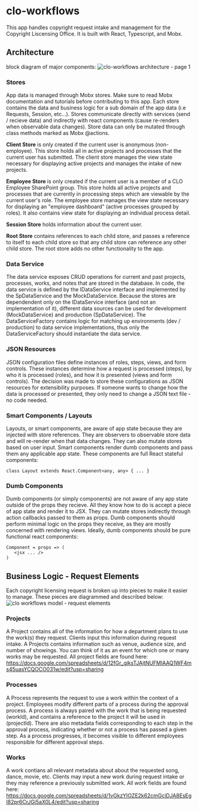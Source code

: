 # clo-workflows
This app handles copyright request intake and management for the Copyright Liscensing Office. It is built with React, Typescript, and Mobx.

## Architecture
block diagram of major components:
![clo-workflows architecture - page 1](https://user-images.githubusercontent.com/19392776/37235376-5c7164b4-23bb-11e8-99f5-9fd256dfde96.png)
  ### Stores
   App data is managed through Mobx stores. Make sure to read Mobx documentation and tutorials before contributing to this app.
   Each store contains the data and business logic for a sub domain of the app data (i.e Requests, Session, etc...). 
   Stores communicate directly with services (send / recieve data) and indirectly with react components (cause re-renders when observable data changes).
   Store data can only be mutated through class methods marked as Mobx @actions.
   
   **Client Store** is only created if the current user is anonymous (non-employee).
   This store holds all in active projects and processes that the current user has submitted.
   The client store manages the view state necessary for displaying active projects and manages the intake of new projects.
   
   **Employee Store** is only created if the current user is a member of a CLO Employee SharePoint group.
   This store holds all active projects and processes that are currently in processing steps which are viewable by the current user's role.
   The employee store manages the view state necessary for displaying an "employee dashboard" (active processes grouped by roles).
   It also contains view state for displaying an individual process detail. 
   
   **Session Store** holds information about the current user.
   
   **Root Store** contains references to each child store, and passes a reference to itself to each child store so that any child store can reference any other child store.
   The root store adds no other functionality to the app.
   
   ### Data Service
   The data service exposes CRUD operations for current and past projects, processes, works, and notes that are stored in the database.
   In code, the data service is defined by the IDataService interface and implemented by the SpDataService and the MockDataService.
   Because the stores are dependendent only on the IDataService interface (and not an implementation of it), different data sources can be used for development (MockDataService) and production (SpDataService).
   The DataServiceFactory contains logic for matching up environments (dev / production) to data service implementations, thus only the DataServiceFactory should instantiate the data service.
   
   ### JSON Resources
   JSON configuration files define instances of roles, steps, views, and form controls.
   These instances determine how a request is processed (steps), by who it is processed (roles), and how it is presented (views and form controls).
    The decision was made to store these configurations as JSON resources for extensibility purposes.
    If someone wants to change how the data is processed or presented, they only need to change a JSON text file - no code needed.
   
   ### Smart Components / Layouts
   Layouts, or smart components, are aware of app state because they are injected with store references.
   They are observers to observable store data and will re-render when that data changes.
   They can also mutate stores based on user input.
   Smart components render dumb components and pass them any applicable app state.
   These components are full React stateful components:
   ```
   class Layout extends React.Component<any, any> { ... }
   ```
   
   ### Dumb Components
   Dumb components (or simply components) are not aware of any app state outside of the props they recieve.
   All they know how to do is accept a piece of app state and render it to JSX.
   They can mutate stores indirectly through action callbacks passed to them as props.
   Dumb components should perform minimal logic on the props they receive, as they are mostly concerned with rendering views.
   Ideally, dumb components should be pure functional react components:
   ```
   Component = props => (
      <jsx ... />
   )
   ```
   

## Business Logic - Request Elements
Each copyright licensing request is broken up into pieces to make it easier to manage.
These pieces are diagrammed and described below:
![clo workflows model - request elements](https://user-images.githubusercontent.com/19392776/37231219-9d97025a-23a7-11e8-95df-09b068c5780f.png)

  ### Projects
  A Project contains all of the information for how a department plans to use the work(s) they request.
  Clients input this information during request intake.
  A Projects contains information such as venue, audience size, and number of showings.
  You can think of it as an event for which one or many works may be requested.
  All project fields are found here: https://docs.google.com/spreadsheets/d/12fGr_gjksTJAjtNUFMIAAQ1WF4ms45uasYCQOCO031w/edit?usp=sharing
  
  ### Processes
  A Process represents the request to use a work within the context of a project.
  Employees modify different parts of a process during the approval process.
  A process is always paired with the work that is being requested (workId), and contains a reference to the project it will be used in (projectId).
  There are also metadata fields corresponding to each step in the approval process, indicating whether or not a process has passed a given step.
  As a process progresses, it becomes visible to different employees responsible for different approval steps.
  
  ### Works
  A work contians all relevant metadata about about the requested song, dance, movie, etc.
  Clients may input a new work during request intake or they may reference a previously submitted work.
  All work fields are found here: https://docs.google.com/spreadsheets/d/1vGkzYIOZE2k62cmGciDJA8EsEgI82pr6CrJGi5aX0L4/edit?usp=sharing
